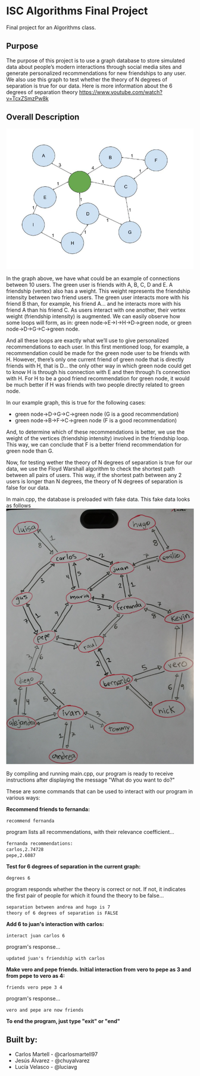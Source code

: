 # ISC Algorithms Final Project
Final project for an Algorithms class.

## Purpose
The purpose of this project is to use a graph database to store simulated data about people’s modern interactions through social media sites and generate personalized recommendations for new friendships to any user. We also use this graph to test whether the theory of N degrees of separation is true for our data. Here is more information about the 6 degrees of separation theory https://www.youtube.com/watch?v=TcxZSmzPw8k

## Overall Description
![example graph](img/example_graph.jpg?raw=true)

In the graph above, we have what could be an example of connections between 10 users. The green user is friends with A, B, C, D and E. A friendship (vertex) also has a weight. This weight represents the friendship intensity between two friend users. 
The green user interacts more with his friend B than, for example, his friend A… and he interacts more with his friend A than his friend C. As users interact with one another, their vertex weight (friendship intensity) is augmented.
We can easily observe how some loops will form, as in: green node→E→I→H→D→green node, or green node→D→G→C→green node.

And all these loops are exactly what we’ll use to give personalized recommendations to each user. In this first mentioned loop, for example, a recommendation could be made for the green node user to be friends with H. However, there’s only one current friend of green node that is directly friends with H, that is D… the only other way in which green node could get to know H is through his connection with E and then through I’s connection with H. For H to be a good friend recommendation for green node, it would be much better if H was friends with two people directly related to green node.

In our example graph, this is true for the following cases:
- green node→D→G→C→green node (G is a good recommendation)
- green node→B→F→C→green node (F is a good recommendation)

And, to determine which of these recommendations is better, we use the weight of the vertices (friendship intensity) involved in the friendship loop. This way, we can conclude that F is a better friend recommendation for green node than G.

Now, for testing wether the theory of N degrees of separation is true for our data, we use the Floyd Warshall algorithm to check the shortest path between all pairs of users. This way, if the shortest path between any 2 users is longer than N degrees, the theory of N degrees of separation is false for our data.

In main.cpp, the database is preloaded with fake data. This fake data looks as follows
![Grafo](img/grafo.jpg?raw=true)

By compiling and running main.cpp, our program is ready to receive instructions after displaying the message "What do you want to do?"

These are some commands that can be used to interact with our program in various ways:

**Recommend friends to fernanda:**
```
recommend fernanda
```
program lists all recommendations, with their relevance coefficient...
```
fernanda recommendations:
carlos,2.74728
pepe,2.6087
```
**Test for 6 degrees of separation in the current graph:**
```
degrees 6
```
program responds whether the theory is correct or not. If not, it indicates the first pair of people for which it found the theory to be false...
```
separation between andrea and hugo is 7
theory of 6 degrees of separation is FALSE
```
**Add 6 to juan's interaction with carlos:**
```
interact juan carlos 6
```
program's response...
```
updated juan's friendship with carlos
```
**Make vero and pepe friends. Initial interaction from vero to pepe as 3 and from pepe to vero as 4:**
```
friends vero pepe 3 4
```
program's response...
```
vero and pepe are now friends
```
**To end the program, just type "exit" or "end"**

## Built by:

- Carlos Martell - @carlosmartell97
- Jesús Álvarez - @chuyalvarez
- Lucía Velasco - @luciavg
